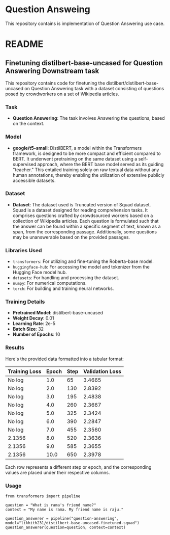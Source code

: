 # Question Answeing

This repository contains is implementation of Question Answering use case.

# README

## Finetuning distilbert-base-uncased for Question Answering Downstream task

This repository contains code for finetuning the distilbert/distilbert-base-uncased on Question Answering task with a dataset consisting of questions posed by crowdworkers on a set of Wikipedia articles.

### Task
- **Question Answering**: The task involves Answering the questions, based on the context.

### Model
- **google/t5-small**: DistilBERT, a model within the Transformers framework, is designed to be more compact and efficient compared to BERT. It underwent pretraining on the same dataset using a self-supervised approach, where the BERT base model served as its guiding "teacher." This entailed training solely on raw textual data without any human annotations, thereby enabling the utilization of extensive publicly accessible datasets.

### Dataset
- **Dataset**: The dataset used is Truncated version of Squad dataset. Squad is a dataset designed for reading comprehension tasks. It comprises questions crafted by crowdsourced workers based on a collection of Wikipedia articles. Each question is formulated such that the answer can be found within a specific segment of text, known as a span, from the corresponding passage. Additionally, some questions may be unanswerable based on the provided passages.

### Libraries Used
- `transformers`: For utilizing and fine-tuning the Roberta-base model.
- `huggingface-hub`: For accessing the model and tokenizer from the Hugging Face model hub.
- `datasets`: For handling and processing the dataset.
- `numpy`: For numerical computations.
- `torch`: For building and training neural networks.

### Training Details
- **Pretrained Model**: distilbert-base-uncased
- **Weight Decay**: 0.01
- **Learning Rate**: 2e-5
- **Batch Size**: 32
- **Number of Epochs**: 10

### Results 

Here's the provided data formatted into a tabular format:

| Training Loss | Epoch | Step | Validation Loss |
|---------------|-------|------|-----------------|
| No log        | 1.0   | 65   | 3.4665          |
| No log        | 2.0   | 130  | 2.8392          |
| No log        | 3.0   | 195  | 2.4838          |
| No log        | 4.0   | 260  | 2.3667          |
| No log        | 5.0   | 325  | 2.3424          |
| No log        | 6.0   | 390  | 2.2847          |
| No log        | 7.0   | 455  | 2.3560          |
| 2.1356        | 8.0   | 520  | 2.3636          |
| 2.1356        | 9.0   | 585  | 2.3655          |
| 2.1356        | 10.0  | 650  | 2.3978          |

Each row represents a different step or epoch, and the corresponding values are placed under their respective columns.

### Usage
```
from transformers import pipeline

question = "What is rama's friend name?"
context = "My name is rama. My friend name is raju."

question_answerer = pipeline("question-answering", model="likhith231/distilbert-base-uncased-finetuned-squad")
question_answerer(question=question, context=context)


```
